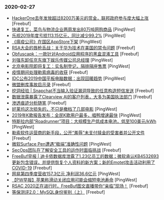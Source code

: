 ### 2020-02-27

* [HackerOne去年发放超过8200万美元的赏金，联邦政府参与度大幅上涨](https://www.freebuf.com/news/228590.html) [Freebuf]
* [快递复工，菜鸟与物流企业两周发出80万吨网购商品](https://www.pingwest.com/w/205852) [PingWest]
* [乐视2019年度亏损113.15亿元，同比减少99.2%](https://www.pingwest.com/w/205853) [PingWest]
* [《瘟疫公司》在国区AppStore下架](https://www.pingwest.com/w/205845) [PingWest]
* [RSA大会的唇枪舌战：关于华为技术在美国的禁令问题](https://www.freebuf.com/news/228547.html) [Freebuf]
* [Obfuscapk：一款针对Android应用程序的黑盒混淆工具](https://www.freebuf.com/sectool/226391.html) [Freebuf]
* [刘强东卸任京东旗下娱乐传媒公司总经理](https://www.pingwest.com/w/205844) [PingWest]
* [北京电影院即将复工：实名制登记，隔排隔座售票](https://www.pingwest.com/w/205843) [PingWest]
* [疫情期间处理勒索病毒的收获](https://www.freebuf.com/articles/system/226654.html) [Freebuf]
* [IDC公布2019中国平板电脑数据：出现回暖趋势](https://www.pingwest.com/w/205840) [PingWest]
* [微盟删库事故启示录](https://www.freebuf.com/news/228514.html) [Freebuf]
* [挖洞经验 | Snapchat不当输入验证漏洞导致的任意构造短信发送](https://www.freebuf.com/vuls/227092.html) [Freebuf]
* [数据泄露暴露了Clearview AI的客户列表，大多为美国执法部门](https://www.freebuf.com/news/228501.html) [Freebuf]
* [渗透痕迹分析随笔](https://www.freebuf.com/articles/others-articles/226423.html) [Freebuf]
* [好莱坞这次损失的，不只是撤档了几部电影](https://www.pingwest.com/a/205814) [PingWest]
* [2019年K歌报告发布：全民K歌用户最多，唱鸭增速最快](https://www.pingwest.com/w/205831) [PingWest]
* [特斯拉内部“Roadrunner”项目：大规模生产低成本电池，低至100美元/kWh](https://www.pingwest.com/w/205830) [PingWest]
* [勒索软件运营商的新手段，公开“羞辱”未支付赎金的受害者并公开文件](https://www.freebuf.com/news/228410.html) [Freebuf]
* [微软Surface Pen遭遇“极端”准确性问题](https://www.pingwest.com/w/205827) [PingWest]
* [SecOps团队在了解安全工具的运作时面临挑战](https://www.freebuf.com/articles/system/227678.html) [Freebuf]
* [FreeBuf早报 | 迪卡侬数据库泄露了1.23亿员工的数据；微软承认KB4532693更新包含错误，并提供恢复个人资料的新方案；新的Emotet攻击活动利用了COVID-19](https://www.freebuf.com/news/228459.html) [Freebuf]
* [网易第四季度营收157.3亿元 净利润36.6亿元](https://www.pingwest.com/w/205824) [PingWest]
* [【PW早报】苹果称滑动关闭应用可能会缩短电池寿命](https://www.pingwest.com/w/205820) [PingWest]
* [RSAC 2020正在进行时，FreeBuf图文直播带你“亲临”现场！](https://www.freebuf.com/news/topnews/228018.html) [Freebuf]
* [等保测评2.0：MySQL身份鉴别（上）](https://www.freebuf.com/articles/database/227336.html) [Freebuf]
